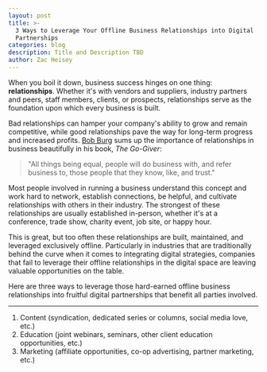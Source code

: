 ```yaml
---
layout: post
title: >-
  3 Ways to Leverage Your Offline Business Relationships into Digital
  Partnerships
categories: blog
description: Title and Description TBD
author: Zac Heisey
---
```

When you boil it down, business success hinges on one thing: **relationships**. Whether it's with vendors and suppliers, industry partners and peers, staff members, clients, or prospects, relationships serve as the foundation upon which every business is built.

Bad relationships can hamper your company's ability to grow and remain competitive, while good relationships pave the way for long-term progress and increased profits. [Bob Burg](https://burg.com/) sums up the importance of relationships in business beautifully in his book, _The Go-Giver_:

> "All things being equal, people will do business with, and refer business to, those people that they know, like, and trust."

Most people involved in running a business understand this concept and work hard to network, establish connections, be helpful, and cultivate relationships with others in their industry. The strongest of these relationships are usually established in-person, whether it's at a conference, trade show, charity event, job site, or happy hour.

This is great, but too often these relationships are built, maintained, and leveraged exclusively offline. Particularly in industries that are traditionally behind the curve when it comes to integrating digital strategies, companies that fail to leverage their offline relationships in the digital space are leaving valuable opportunities on the table.

Here are three ways to leverage those hard-earned offline business relationships into fruitful digital partnerships that benefit all parties involved.

---

1. Content (syndication, dedicated series or columns, social media love, etc.)
2. Education (joint webinars, seminars, other client education opportunities, etc.)
3. Marketing (affiliate opportunities, co-op advertising, partner marketing, etc.)
